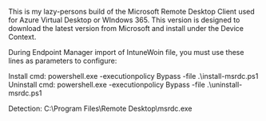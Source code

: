 This is my lazy-persons build of the Microsoft Remote Desktop Client used for Azure Virtual Desktop or WIndows 365. This version is designed to download the latest version from Microsoft and install under the Device Context.

During Endpoint Manager import of IntuneWoin file, you must use these lines as parameters to configure:

Install cmd: powershell.exe -executionpolicy Bypass -file .\install-msrdc.ps1
Uninstall cmd: powershell.exe -executionpolicy Bypass -file .\uninstall-msrdc.ps1

Detection: C:\Program Files\Remote Desktop\msrdc.exe
